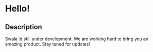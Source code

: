 # Hello!

## Description

Swala.id still under development. We are working hard to bring you an amazing product. Stay tuned for updates!
